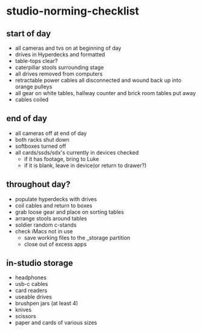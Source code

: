 # studio-norming-checklist


## start of day

* all cameras and tvs on at beginning of day
* drives in Hyperdecks and formatted
* table-tops clear?
* caterpillar stools surrounding stage
* all drives removed from computers
* retractable power cables all disconnected and wound back up into orange pulleys
* all gear on white tables, hallway counter and brick room tables put away
* cables coiled


## end of day

* all cameras off at end of day
* both racks shut down
* softboxes turned off
* all cards/ssds/sdx's currently in devices checked
    * if it has footage, bring to Luke
    * if it is blank, leave in device(or return to drawer?)

## throughout day?

* populate hyperdecks with drives
* coil cables and return to boxes
* grab loose gear and place on sorting tables
* arrange stools around tables
* soldier random c-stands
* check iMacs not in use
    * save working files to the _storage partition
    * close out of excess apps

## in-studio storage

* headphones
* usb-c cables
* card readers
* useable drives
* brushpen jars (at least 4)
* knives 
* scissors
* paper and cards of various sizes